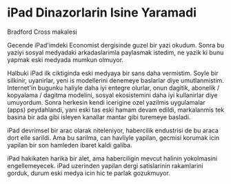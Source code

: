 # iPad Dinazorlarin Isine Yaramadi

Bradford Cross makalesi

Gecende iPad'imdeki Economist dergisinde guzel bir yazi okudum. Sonra bu yaziyi sosyal medyadaki arkadaslarimla paylasmak istedim, ne yazik ki bunu yapmak eski medyada mumkun olmuyor.

Halbuki iPad ilk ciktiginda eski medyaya bir sans daha vermistim. Soyle bir silkinir, uyanirlar, yeni is modellerini denemeye baslarlar diye umutlanmistim. Internet'in bugunku haliyle daha iyi entegre olurlar, onun dagitik, abonelik / kopyalama / dagitma modelini, sosyal ekosistemini daha iyi kullanirlar diye umuyordum. Sonra herkesin kendi icerigine ozel yazilmis uygulamalar (apps) peydahlandi, yani eski tas eski hamam devam edildi, markalanmis tek basina bir ada gibi isleyen kanallar mantar gibi turemeye basladi.

iPad devrimsel bir arac olarak niteleniyor, habercilik endustrisi de bu araca dort elle sarildi. Ama bu sarilma, can havliyle yapilan, gecmisi korumak icin yapilan bir son hamleden ibaret kaldi galiba.

iPad hakikaten harika bir alet, ama haberciligin mevcut halinin yokolmasini engellemeyecek. iPad uzerinden yapilan dergi satislarinin rakamlarini gorduk, durum eski medya icin hic te parlak gozukmuyor.

